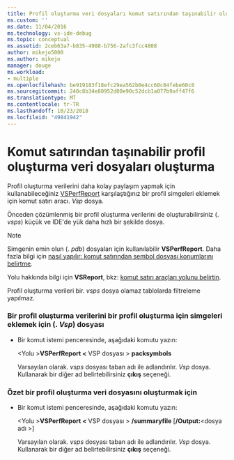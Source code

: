 ```yaml
---
title: Profil oluşturma veri dosyaları komut satırından taşınabilir oluşturma | Microsoft Docs
ms.custom: ''
ms.date: 11/04/2016
ms.technology: vs-ide-debug
ms.topic: conceptual
ms.assetid: 2ceb63a7-b835-4988-b756-2afc3fcc4808
author: mikejo5000
ms.author: mikejo
manager: douge
ms.workload:
- multiple
ms.openlocfilehash: be919183f18efc29ea562b0e4cc60c84febe60c8
ms.sourcegitcommit: 240c8b34e80952d00e90c52dcb1a077b9aff47f6
ms.translationtype: MT
ms.contentlocale: tr-TR
ms.lasthandoff: 10/23/2018
ms.locfileid: "49841942"
---
```

# <a name="create-portable-profiling-data-files-from-the-command-line"></a>Komut satırından taşınabilir profil oluşturma veri dosyaları oluşturma
Profil oluşturma verilerini daha kolay paylaşım yapmak için kullanabileceğiniz [VSPerfReport](../profiling/vsperfreport.md) karşılaştığınız bir profil simgeleri eklemek için komut satırı aracı. *Vsp* dosya.  
  
 Önceden çözümlenmiş bir profil oluşturma verilerini de oluşturabilirsiniz (. *vsps*) küçük ve IDE'de yük daha hızlı bir şekilde dosya.  
  
> [!NOTE]
>  Simgenin emin olun (. *pdb*) dosyaları için kullanılabilir **VSPerfReport**. Daha fazla bilgi için [nasıl yapılır: komut satırından sembol dosyası konumlarını belirtme](../profiling/how-to-specify-symbol-file-locations-from-the-command-line.md).  
>   
>  Yolu hakkında bilgi için **VSReport**, bkz: [komut satırı araçları yolunu belirtin](../profiling/specifying-the-path-to-profiling-tools-command-line-tools.md).  
>   
>  Profil oluşturma verileri bir. *vsps* dosya olamaz tablolarda filtreleme yapılmaz.  
  
### <a name="to-embed-the-symbols-for-a-profiling-run-into-a-profiling-data-vsp-file"></a>Bir profil oluşturma verilerini bir profil oluşturma için simgeleri eklemek için (. *Vsp*) dosyası  
  
- Bir komut istemi penceresinde, aşağıdaki komutu yazın:  
  
   \<Yolu ><strong>VSPerfReport \<</strong> VSP dosyası > **packsymbols**  
  
   Varsayılan olarak. *vsps* dosyası taban adı ile adlandırılır. *Vsp* dosya. Kullanarak bir diğer ad belirtebilirsiniz **çıkış** seçeneği.  
  
### <a name="to-create-a-summary-profiling-data-file"></a>Özet bir profil oluşturma veri dosyasını oluşturmak için  
  
- Bir komut istemi penceresinde, aşağıdaki komutu yazın:  
  
   \<Yolu ><strong>VSPerfReport \<</strong> VSP dosyası > **/summaryfile** [**/Output:**\<dosya adı >]  
  
   Varsayılan olarak. *vsps* dosyası taban adı ile adlandırılır. *Vsp* dosya. Kullanarak bir diğer ad belirtebilirsiniz **çıkış** seçeneği.